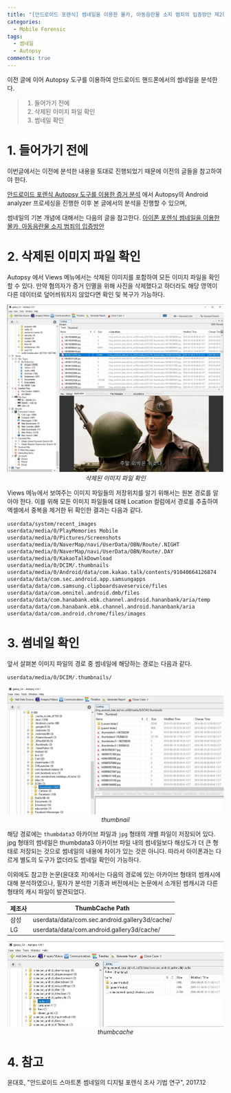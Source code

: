 ```yaml
---
title: "[안드로이드 포렌식] 썸네일을 이용한 몰카, 아동음란물 소지 범죄의 입증방안 제2편"
categories:
  - Mobile Forensic
tags:
  - 썸네일
  - Autopsy
comments: true
---
```


이전 글에 이어 Autopsy 도구를 이용하여 안드로이드 핸드폰에서의 썸네일을 분석한다.

> 1. 들어가기 전에
> 2. 삭제된 이미지 파일 확인
> 3. 썸네일 확인

# 1. 들어가기 전에

이번글에서는 이전에 분석한 내용을 토대로 진행되었기 때문에 이전의 글들을 참고하여야 한다.

[안드로이드 포렌식 Autopsy 도구를 이용한 증거 분석](https://c0msherl0ck.github.io/mobile%20forensic/post-mobile-android-autopsy/)
에서 Autopsy의 Android analyzer 프로세싱을 진행한 이후 본 글에서의 분석을 진행할 수 있으며,

썸네일의 기본 개념에 대해서는 다음의 글을 참고한다. 
[아이폰 포렌식 썸네일을 이용한 몰카, 아동음란물 소지 범죄의 입증방안](https://c0msherl0ck.github.io/mobile%20forensic/post-mobile_thumbnail_iphone/)


# 2. 삭제된 이미지 파일 확인

Autopsy 에서 Views 메뉴에서는 삭제된 이미지를 포함하여 모든 이미지 파일을 확인할 수 있다. 만약 혐의자가 증거 인멸을 위해 사진을 삭제했다고 하더라도 해당 영역이 다른 데이터로 덮어씌워지지 않았다면 확인 및 복구가 가능하다.

<center><p><img src="/assets/2020-06-01-post_mobile_thumbnail_android/image.jpg"><br><em>삭제된 이미지 파일 확인</em></p></center>

Views 메뉴에서 보여주는 이미지 파일들의 저장위치를 알기 위해서는 원본 경로를 알아야 한다. 
이를 위해 모든 이미지 파일들에 대해 Location 컬럼에서 경로를 추출하여 엑셀에서 중복을 제거한 뒤 확인한 결과는 다음과 같다.

```
userdata/system/recent_images
userdata/media/0/PlayMemories Mobile
userdata/media/0/Pictures/Screenshots
userdata/media/0/NaverMap/navi/UserData/OBN/Route/.NIGHT
userdata/media/0/NaverMap/navi/UserData/OBN/Route/.DAY
userdata/media/0/KakaoTalkDownload
userdata/media/0/DCIM/.thumbnails
userdata/media/0/Android/data/com.kakao.talk/contents/91040664126874
userdata/data/com.sec.android.app.samsungapps
userdata/data/com.samsung.clipboardsaveservice/files
userdata/data/com.omnitel.android.dmb/files
userdata/data/com.hanabank.ebk.channel.android.hananbank/aria/temp
userdata/data/com.hanabank.ebk.channel.android.hananbank/aria
userdata/data/com.android.chrome/files/images
```


# 3. 썸네일 확인

앞서 살펴본 이미지 파일의 경로 중 썸네일에 해당하는 경로는 다음과 같다.

```
userdata/media/0/DCIM/.thumbnails/
```

<center><p><img src="/assets/2020-06-01-post_mobile_thumbnail_android/thumbnail.jpg"><br><em>thumbnail</em></p></center>

해당 경로에는 `thumbdata3` 아카이브 파일과 `jpg` 형태의 개별 파일이 저장되어 있다.
jpg 형태의 썸네일은 thumbdata3 아카이브 파일 내의 썸네일보다 해상도가 더 큰 형태로 저장되는 것으로 썸네일의 내용에 차이가 있는 것은 아니다. 
따라서 아이폰과는 다르게 별도의 도구가 없더라도 썸네일 확인이 가능하다.

이외에도 참고한 논문(윤대호 저)에서는 다음의 경로에 있는 아카이브 형태의 썸캐시에 대해 분석하였으나, 
필자가 분석한 기종과 버전에서는 논문에서 소개된 썸캐시과 다른 형태의 캐시 파일이 발견되었다.

|제조사|ThumbCache Path|
|---|---|
|삼성|userdata/data/com.sec.android.gallery3d/cache/|
|LG|userdata/data/com.android.gallery3d/cache/|

<center><p><img src="/assets/2020-06-01-post_mobile_thumbnail_android/thumbcache.jpg"><br><em>thumbcache</em></p></center>

# 4. 참고

윤대호, "안드로이드 스마트폰 썸네일의 디지털 포렌식 조사 기법 연구", 2017.12
